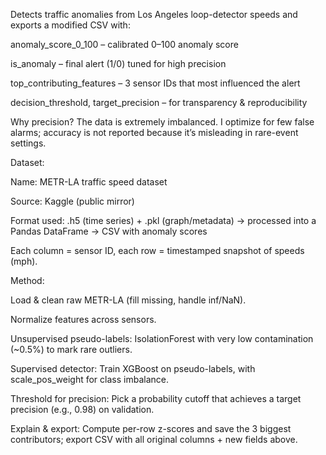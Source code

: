 Detects traffic anomalies from Los Angeles loop-detector speeds and exports a modified CSV with:

anomaly_score_0_100 – calibrated 0–100 anomaly score

is_anomaly – final alert (1/0) tuned for high precision

top_contributing_features – 3 sensor IDs that most influenced the alert

decision_threshold, target_precision – for transparency & reproducibility

Why precision? The data is extremely imbalanced. I optimize for few false alarms; accuracy is not reported because it’s misleading in rare-event settings.

Dataset:

Name: METR-LA traffic speed dataset

Source: Kaggle (public mirror)

Format used: .h5 (time series) + .pkl (graph/metadata) → processed into a Pandas DataFrame → CSV with anomaly scores

Each column = sensor ID, each row = timestamped snapshot of speeds (mph).

Method:

Load & clean raw METR-LA (fill missing, handle inf/NaN).

Normalize features across sensors.

Unsupervised pseudo-labels: IsolationForest with very low contamination (~0.5%) to mark rare outliers.

Supervised detector: Train XGBoost on pseudo-labels, with scale_pos_weight for class imbalance.

Threshold for precision: Pick a probability cutoff that achieves a target precision (e.g., 0.98) on validation.

Explain & export: Compute per-row z-scores and save the 3 biggest contributors; export CSV with all original columns + new fields above.
